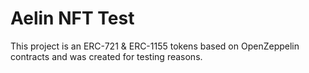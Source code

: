 # Aelin NFT Test

This project is an ERC-721 & ERC-1155 tokens based on OpenZeppelin contracts and was created for testing reasons.


